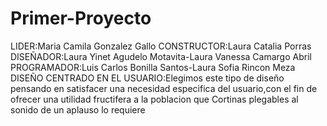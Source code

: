 # Primer-Proyecto
LIDER:Maria Camila Gonzalez Gallo
CONSTRUCTOR:Laura Catalia Porras
DISEÑADOR:Laura Yinet Agudelo Motavita-Laura Vanessa Camargo Abril
PROGRAMADOR:Luis Carlos Bonilla Santos-Laura Sofia Rincon Meza
DISEÑO CENTRADO EN EL USUARIO:Elegimos este tipo de diseño pensando en satisfacer una necesidad especifica del usuario,con el fin de ofrecer una utilidad fructifera a la poblacion que 
Cortinas plegables al sonido de un aplauso  lo requiere
